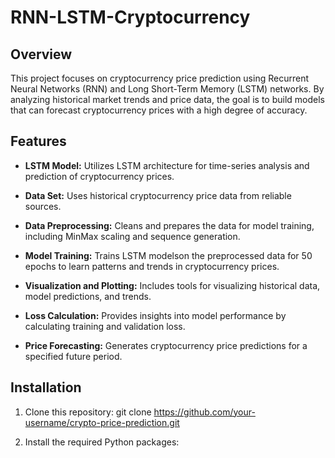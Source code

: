 # RNN-LSTM-Cryptocurrency

## Overview

This project focuses on cryptocurrency price prediction using Recurrent Neural Networks (RNN) and Long Short-Term Memory (LSTM) networks. By analyzing historical market trends and price data, the goal is to build models that can forecast cryptocurrency prices with a high degree of accuracy.

## Features

- **LSTM Model:** Utilizes LSTM architecture for time-series analysis and prediction of cryptocurrency prices.

- **Data Set:** Uses historical cryptocurrency price data from reliable sources.

- **Data Preprocessing:** Cleans and prepares the data for model training, including MinMax scaling and sequence generation.

- **Model Training:** Trains LSTM modelson the preprocessed data for 50 epochs to learn patterns and trends in cryptocurrency prices.

- **Visualization and Plotting:** Includes tools for visualizing historical data, model predictions, and trends.

- **Loss Calculation:** Provides insights into model performance by calculating training and validation loss.

- **Price Forecasting:** Generates cryptocurrency price predictions for a specified future period.

## Installation

1. Clone this repository:
   git clone https://github.com/your-username/crypto-price-prediction.git

3. Install the required Python packages:


